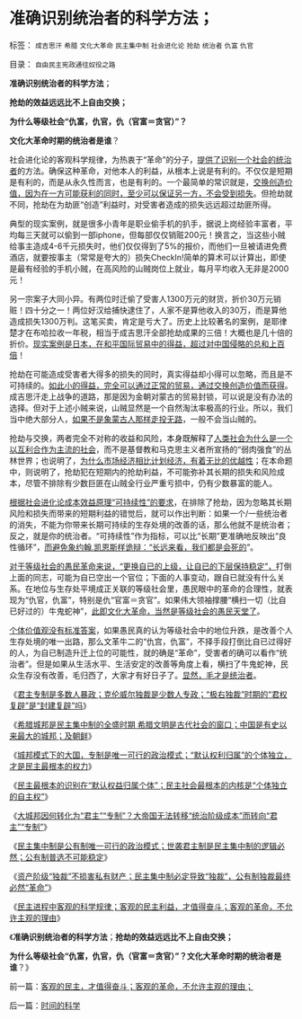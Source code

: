 # 准确识别统治者的科学方法；

标签： `成吉思汗` `希腊` `文化大革命` `民主集中制` `社会进化论` `抢劫` `统治者` `仇富` `仇官` 

目录： `自由民主宪政通往奴役之路`

**准确识别统治者的科学方法**；

**抢劫的效益远远比不上自由交换；**

**为什么等级社会“仇富，仇官，仇（官富＝贪官）”？**

**文化大革命时期的统治者是谁**？

社会进化论的客观科学规律，为热衷于“革命”的分子，[提供了识别一个社会的统治者](../../../2012/6/12/民主集中制政体里谁是统治者？.md)的方法。确保这种革命，对他本人的利益，从根本上说是有利的。不仅仅是短期是有利的，而是从永久性而言，也是有利的。一个最简单的常识就是，[交换创造价值，因为在一方可能获利的同时，至少可以保证另一方，不会受到损失](../../../2012/3/11/进化论中的家庭和阶级，社会分工越细未必越发达.md)。但抢劫就不同，抢劫在为劫匪“创造”利益时，对受害者造成的损失远远超过劫匪所得。

典型的现实案例，就是很多小青年是职业偷手机的扒手，据说上岗经验丰富者，平均每三天就可以偷到一部iphone，但每部仅仅销赃200元！换言之，当这些小贼给事主造成4-6千元损失时，他们仅仅得到了5%的报价，而他们一旦被请进免费酒店，就要按事主（常常是夸大的）损失CheckIn!简单的算术可以计算出，即使是最有经验的手机小贼，在高风险的山贼岗位上就业，每月平均收入无非是2000元！

另一宗案子大同小异。有两位时迁偷了受害人1300万元的财货，折价30万元销赃！四十分之一！两位好汉给捕快逮住了，人家不是算他收入的30万，而是算他造成损失1300万判。这笔买卖，肯定是亏大了。历史上比较著名的案例，是耶律楚才在布哈拉收一年税，相当于成吉思汗全部抢劫成果的三倍！大概也是几十倍的折价。[现实案例是日本，在和平国际贸易中的得益，超过对中国侵略的总和上百倍](../../../2011/1/12/日本侵华为东北，蒋介石战争为活命.md)！

抢劫在可能造成受害者大得多的损失的同时，真实得益却小得可以忽略，而且是不可持续的。[如此小的得益，完全可以通过正常的贸易，通过交换创造价值而获得](../../../2012/5/14/“做坏事，总会有报应”的政治经济学.md)。成吉思汗走上战争的道路，那是因为金朝对蒙古的贸易封锁，可以说是没有办法的选择。但对于上述小贼来说，山贼显然是一个自然淘汰率极高的行业。所以，我们当中绝大部分人，[如果不是象蒙古人那样走投无路](../../../2008/11/27/血的教训：不要妖魔化敌人.md)，一般不会当山贼的。

抢劫与交换，两者完全不对称的收益和风险，本身既解释了[人类社会为什么是一个以互利合作为主流的社会](../../../2011/8/26/慈善捐献是市场经济的自主交换行为.md)，而不是基督教和马克思主义者所宣扬的“弱肉强食”的丛林世界；也说明了，[为什么市场经济相比计划经济，有着无比的优越性](../../../2011/6/2/市场经济确保可持续性.md)；在本命题中，则说明了，抢劫犯在短期内的抢劫利益，不可能弥补其长期的损失和风险成本，尽管不排除有少数巨匪在山贼全行业严重亏损中，仍有少数暴富的能人。

[根据社会进化论成本效益原理“可持续性”的要求](../../../2009/10/9/什么是民主？民主和成本效益原理的关系.md)，在排除了抢劫，因为忽略其长期风险和损失而带来的短期利益的错觉后，就可以作出判断：如果一个/一些统治者的消失，不能为你带来长期可持续的生存处境的改善的话，那么他就不是统治者；反之，就是你的统治者。“可持续性”作为指标，可以比“长期”更准确地反映出“良性循环”，[而避免象约翰.凯恩斯样诡辩：“长远来看，我们都是会死的](../../../2011/12/8/凯恩斯主义是道德经济学.md)”。

[对于等级社会的愚民革命来说，“更换自已的上级，让自已的下层保持稳定”，](../../../2012/6/11/愚民公害总是某一层次的统治者；.md)打倒上面的同志，可能为自已空出一个官位；下面的人事变动，跟自已就没有什么关系。在地位与生存处平境成正关联的等级社会里，愚民眼中的革命的合理性，就表现为“仇官，仇富”，特别是仇“官富＝贪官”。如果伟大领袖撑腰“横扫一切（比自已好过的）牛鬼蛇神”，[此即文化大革命，当然是等级社会的愚民天堂了](../../../2012/1/2/愚民三步曲和三层次的愚民：“文过饰非，虚拟正义，以邻为壑”.md)。

[个体价值观没有标准答案](../../../2011/2/17/等级社会的真理标准就是“等级”本身.md)，如果愚民真的认为等级社会中的地位升跌，是改善个人生存处境的唯一出路，那么文革牛二的“仇宫，仇富”，不择手段打倒比自已过得好的人，为自已制造升迁上位的可能性，就的确是“革命”，受害者的确可以看作“统治者”。但是如果从生活水平、生活安定的改善等角度上看，横扫了牛鬼蛇神，民众生存没有改善，毛归西了，大家才有好日子了。[显然，毛才是统治者](../../../2010/5/17/袁腾飞绝没有人身攻击却遭毛派人身攻击.md)。

《[君主专制是多数人暴政；克伦威尔独裁是少数人专政；“极右独裁”时期的“君权复辟”是“封建复辟”吗](../../../2012/6/15/君主专制是多数人暴政,克伦威尔独裁是少数人专政.md)》

《[希腊城邦是民主集中制的全盛时期
希腊文明是古代社会的窗口；中国是有史以来最大的城邦；及朝鲜](../../../2012/6/15/希腊城邦是民主集中制的全盛时期，及有史以来最大的城邦；.md)》

《[城邦模式下的大国，专制是唯一可行的政治模式；“默认权利归属”的个体独立，才是民主最根本的权力](../../../2012/6/15/绝大部分“民主信念”不值一驳.md)》

《[民主最根本的识别在“默认权益归属个体”；民主社会最根本的内核是“个体独立的自主权”](../../../2012/6/16/民主社会最根本的内核不是选举.md)》

《[大城邦因何转化为“君主”“专制”？大帝国无法转移“统治阶级成本”而转向“君主”“专制”](../../../2012/6/16/城邦因“巨大”转化为“君主”“专制”.md)》

《[民主集中制是公有制唯一可行的政治模式；世袭君主制是民主集中制的逻辑必然；公有制普选不可能稳定](../../../2012/6/16/世袭君主制是民主集中的逻辑必然；关住权力的“笼子”是什么？.md)》

《[资产阶级“独裁”不损害私有财产；民主集中制必定导致“独裁”，公有制独裁最终必然“革命”](../../../2012/6/17/克伦威尔，华盛顿，拿破仑的“资产阶级”独裁；.md)》

《[民主进程中客观的科学规律；客观的民主利益，才值得奋斗；客观的革命，不允许主观的理由](../../../2012/6/17/客观的民主，才值得奋斗；客观的革命，不允许主观的理由；.md)》

《**准确识别统治者的科学方法**；**抢劫的效益远远比不上自由交换；**

**为什么等级社会“仇富，仇官，仇（官富＝贪官）”？文化大革命时期的统治者是谁**？》



前一篇：[客观的民主，才值得奋斗；客观的革命，不允许主观的理由；](../../../2012/6/17/客观的民主，才值得奋斗；客观的革命，不允许主观的理由；.md)

后一篇：[时间的科学](../../../2012/6/18/时间的科学.md)
